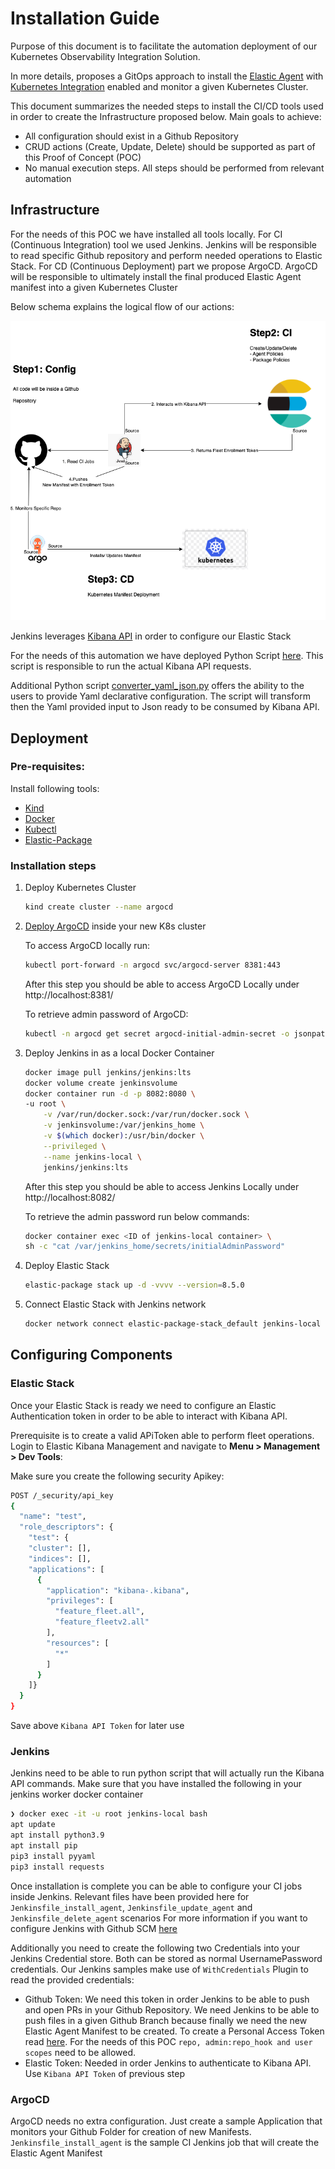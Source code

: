 # Installation Guide

Purpose of this document is to facilitate the automation deployment of our Kubernetes Observability Integration Solution. 

In more details, proposes  a GitOps approach to install the [Elastic Agent](https://www.elastic.co/guide/en/fleet/current/elastic-agent-container.html) with [Kubernetes Integration](https://docs.elastic.co/en/integrations/kubernetes) enabled and monitor a given Kubernetes Cluster.

This document summarizes the needed steps to install the CI/CD tools used in order to create the Infrastructure proposed below. Main goals to achieve:
- All configuration should exist in a Github Repository
- CRUD actions (Create, Update, Delete) should be supported as part of this Proof of Concept (POC)
- No manual execution steps.  All steps should be performed from relevant automation

## Infrastructure

For the needs of this POC we have installed all tools locally. For CI (Continuous Integration) tool we used Jenkins. Jenkins will be responsible to read specific Github repository and perform needed operations to Elastic Stack. For CD (Continuous Deployment) part we propose ArgoCD. ArgoCD will be responsible to ultimately install the final produced Elastic Agent manifest into a given Kubernetes Cluster

Below schema explains the logical flow of our actions:

![Automating K8s Integration Installation](./images/gitops.png)

Jenkins leverages [Kibana API](https://www.elastic.co/guide/en/kibana/master/api.html) in order to configure our Elastic Stack

For the needs of this automation we have deployed Python Script [here](https://github.com/elastic/observability-dev/blob/main/docs/infraobs/cloudnative-monitoring/testing/api-kubernetes-automation.md). This script is responsible to run the actual Kibana API requests.

Additional Python script [converter_yaml_json.py](./converter_yaml_json.py) offers the ability to the users to provide Yaml declarative configuration. The script will transform then the Yaml provided input to Json ready to be consumed by Kibana API.

## Deployment

### Pre-requisites:

Install following tools:
- [Kind](https://kind.sigs.k8s.io/)  
- [Docker](https://docs.docker.com/engine/install/)
- [Kubectl](https://kubernetes.io/docs/tasks/tools/) 
- [Elastic-Package](https://github.com/elastic/elastic-package) 


### Installation steps
1. Deploy Kubernetes Cluster
    ```bash
    kind create cluster --name argocd
    ```

2. [Deploy ArgoCD](https://argo-cd.readthedocs.io/en/stable/operator-manual/installation/) inside your new K8s cluster

    To access ArgoCD locally run:
    ```bash
    kubectl port-forward -n argocd svc/argocd-server 8381:443
    ```

    After this step you should be able to access ArgoCD Locally under http://localhost:8381/ 

    To retrieve admin password of ArgoCD:
    ```bash
    kubectl -n argocd get secret argocd-initial-admin-secret -o jsonpath="{.data.password}" | base64 -d && echo
    ```

3. Deploy Jenkins in as a local Docker Container

    ```bash
    docker image pull jenkins/jenkins:lts
    docker volume create jenkinsvolume
    docker container run -d -p 8082:8080 \
    -u root \
        -v /var/run/docker.sock:/var/run/docker.sock \
        -v jenkinsvolume:/var/jenkins_home \
        -v $(which docker):/usr/bin/docker \
        --privileged \
        --name jenkins-local \
        jenkins/jenkins:lts
    ```

    After this step you should be able to access Jenkins Locally under http://localhost:8082/ 

    To retrieve the admin password run below commands:
    ```bash
    docker container exec <ID of jenkins-local container> \
    sh -c "cat /var/jenkins_home/secrets/initialAdminPassword"
    ```

4. Deploy Elastic Stack
    ```bash
    elastic-package stack up -d -vvvv --version=8.5.0
    ```

5. Connect Elastic Stack with Jenkins network
    ```bash
    docker network connect elastic-package-stack_default jenkins-local
    ```

## Configuring Components

### Elastic Stack

Once your Elastic Stack is ready we need to configure an Elastic Authentication token in order to be able to interact with Kibana API.

Prerequisite is to create a valid APiToken able to perform fleet operations. Login to Elastic Kibana Management and navigate to **Menu > Management > Dev Tools**:

Make sure you create the following security Apikey:

```bash
POST /_security/api_key
{
  "name": "test",
  "role_descriptors": {
    "test": {
    "cluster": [],
    "indices": [],
    "applications": [
      {
        "application": "kibana-.kibana",
        "privileges": [
          "feature_fleet.all",
          "feature_fleetv2.all"
        ],
        "resources": [
          "*"
        ]
      }
    ]}
  }
}
```

Save above `Kibana API Token` for later use

### Jenkins

Jenkins need to be able to run python script that will actually run the Kibana API commands. Make sure that you have installed the following in your jenkins worker docker container 

```bash
❯ docker exec -it -u root jenkins-local bash
apt update
apt install python3.9
apt install pip
pip3 install pyyaml
pip3 install requests
```

Once installation is complete you can be able to configure your CI jobs inside Jenkins. Relevant files have been provided here for `Jenkinsfile_install_agent`, `Jenkinsfile_update_agent` and `Jenkinsfile_delete_agent` scenarios
For more information if you want to configure Jenkins with Github SCM [here](https://www.cprime.com/resources/blog/how-to-integrate-jenkins-github/)

Additionally you need to create the following two Credentials into your Jenkins Credential store. Both can be stored as normal UsernamePassword credentials. Our Jenkins samples make use of `WithCredentials` Plugin to read the provided credentials:
- Github Token: We need this token in order Jenkins to be able to push and open PRs in your Github Repository. We need Jenkins to be able to push files in a given Github Branch because finally we need the new Elastic Agent  Manifest to be created. To create a Personal Access Token read [here](https://docs.github.com/en/authentication/keeping-your-account-and-data-secure/creating-a-personal-access-token). For the needs of this POC `repo, admin:repo_hook and user scopes` need to be allowed.
- Elastic Token: Needed in order Jenkins to authenticate to Kibana API. Use  `Kibana API Token` of previous step


### ArgoCD 

ArgoCD needs no extra configuration. Just create a sample Application that monitors your Github Folder for creation of new Manifests. `Jenkinsfile_install_agent` is the sample CI Jenkins job that will create the Elastic Agent Manifest



